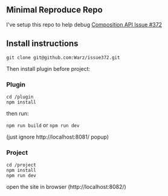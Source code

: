 ## Minimal Reproduce Repo

I've setup this repo to help debug [Composition API Issue #372](https://github.com/vuejs/composition-api/issues/372)

## Install instructions

`git clone git@github.com:Warz/issue372.git`

Then install plugin before project:

### Plugin
```
cd /plugin
npm install
```
then run:

`npm run build` or `npm run dev`

(just ignore http://localhost:8081/ popup)

### Project
```
cd /project
npm install
npm run dev
```

open the site in browser (http://localhost:8082/)